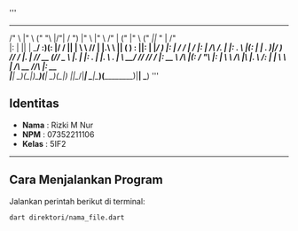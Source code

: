 '''
  _______    __   ________   __   ___   __         ___      ___      _____  ___   ____  ____   _______
 /"      \  |" \ ("      "\ |/"| /  ") |" \       |"  \    /"  |    (\"   \|"  \ ("  _||_ " | /"      \
|:        | ||  | \___/   :)(: |/   /  ||  |       \   \  //   |    |.\\   \    ||   (  ) : ||:        |
|_____/   ) |:  |   /  ___/ |    __/   |:  |       /\\  \/.    |    |: \.   \\  |(:  |  | . )|_____/   )
 //      /  |.  |  //  \__  (// _  \   |.  |      |: \.        |    |.  \    \. | \\ \__/ //  //      /
|:  __   \  /\  |\(:   / "\ |: | \  \  /\  |\     |.  \    /:  |    |    \    \ | /\\ __ //\ |:  __   \
|__|  \___)(__\_|_)\_______)(__|  \__)(__\_|_)    |___|\__/|___|     \___|\____\)(__________)|__|  \___)
'''


## Identitas
- **Nama**  : Rizki M Nur
- **NPM**   : 07352211106
- **Kelas** : 5IF2

---

## Cara Menjalankan Program
Jalankan perintah berikut di terminal:

```bash
dart direktori/nama_file.dart
